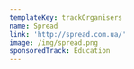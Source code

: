 ```yaml
---
templateKey: trackOrganisers
name: Spread
link: 'http://spread.com.ua/'
image: /img/spread.png
sponsoredTrack: Education
---
```

